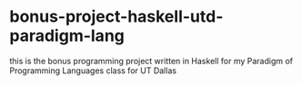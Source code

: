# bonus-project-haskell-utd-paradigm-lang
this is the bonus programming project written in Haskell for my Paradigm of Programming Languages class for UT Dallas
